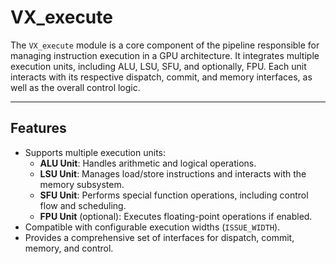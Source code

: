 # VX_execute

The `VX_execute` module is a core component of the pipeline responsible for managing instruction execution in a GPU architecture. It integrates multiple execution units, including ALU, LSU, SFU, and optionally, FPU. Each unit interacts with its respective dispatch, commit, and memory interfaces, as well as the overall control logic.

---

## Features
- Supports multiple execution units:
  - **ALU Unit**: Handles arithmetic and logical operations.
  - **LSU Unit**: Manages load/store instructions and interacts with the memory subsystem.
  - **SFU Unit**: Performs special function operations, including control flow and scheduling.
  - **FPU Unit** (optional): Executes floating-point operations if enabled.
- Compatible with configurable execution widths (`ISSUE_WIDTH`).
- Provides a comprehensive set of interfaces for dispatch, commit, memory, and control.
